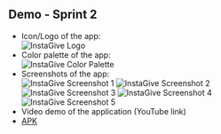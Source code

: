 ## Demo - Sprint 2

*	Icon/Logo of the app:  
![InstaGive Logo](InstaGive_Logo.png)
* Color palette of the app:  
![InstaGive Color Palette](InstaGive_Color_Palette.png)
*	Screenshots of the app:  
![InstaGive Screenshot 1](image1_Sprint2.PNG)
![InstaGive Screenshot 2](image2_Sprint2.PNG)
![InstaGive Screenshot 3](image3_Sprint2.PNG)
![InstaGive Screenshot 4](image4_Sprint2.PNG)
![InstaGive Screenshot 5](image5_Sprint2.PNG)
*	Video demo of the application (YouTube link)
*	[APK](InstaGive.apk)
